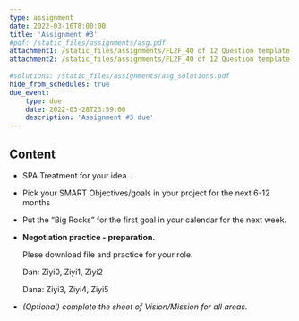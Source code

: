 ```yaml
---
type: assignment
date: 2022-03-16T8:00:00
title: 'Assignment #3'
#pdf: /static_files/assignments/asg.pdf
attachment1: /static_files/assignments/FL2F_4Q of 12 Question template.pptx
attachment2: /static_files/assignments/FL2F_4Q of 12 Question template.pptx
      
#solutions: /static_files/assignments/asg_solutions.pdf
hide_from_schedules: true
due_event: 
    type: due
    date: 2022-03-28T23:59:00
    description: 'Assignment #3 due'
---
```

## Content
- SPA Treatment for your idea…
- Pick your SMART Objectives/goals in your project for the next 6-12 months
- Put the “Big Rocks” for the first goal in your calendar for the next week.
- **Negotiation practice - preparation.**
    
    Plese download file and practice for your role.
    
    Dan:  Ziyi0, Ziyi1, Ziyi2
    
    Dana: Ziyi3, Ziyi4, Ziyi5 
    
- *(Optional) complete the sheet of Vision/Mission for all areas.*

